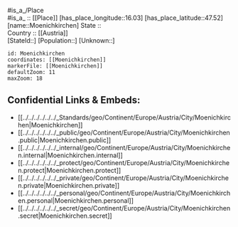 ﻿---
location: [47.52,16.03] 
mapzoom: [7,12] 
mapmarker: city 
type: City
tags:
- geo/City


SpocWebEntityId: 32697
isDeleted: false
confidential: public

---
#is_a_/Place  
#is_a_ :: [[Place]] 
[has_place_longitude::16.03] 
[has_place_latitude::47.52] 
[name::Moenichkirchen] 
State ::  
Country :: [[Austria]]  
[StateId::] 
[Population::] 
[Unknown::] 


```leaflet
id: Moenichkirchen
coordinates: [[Moenichkirchen]] 
markerFile: [[Moenichkirchen]] 
defaultZoom: 11 
maxZoom: 18
```


## Confidential Links & Embeds: 
- [[../../../../../../_Standards/geo/Continent/Europe/Austria/City/Moenichkirchen|Moenichkirchen]] 
- [[../../../../../../_public/geo/Continent/Europe/Austria/City/Moenichkirchen.public|Moenichkirchen.public]] 
- [[../../../../../../_internal/geo/Continent/Europe/Austria/City/Moenichkirchen.internal|Moenichkirchen.internal]] 
- [[../../../../../../_protect/geo/Continent/Europe/Austria/City/Moenichkirchen.protect|Moenichkirchen.protect]] 
- [[../../../../../../_private/geo/Continent/Europe/Austria/City/Moenichkirchen.private|Moenichkirchen.private]] 
- [[../../../../../../_personal/geo/Continent/Europe/Austria/City/Moenichkirchen.personal|Moenichkirchen.personal]] 
- [[../../../../../../_secret/geo/Continent/Europe/Austria/City/Moenichkirchen.secret|Moenichkirchen.secret]] 
